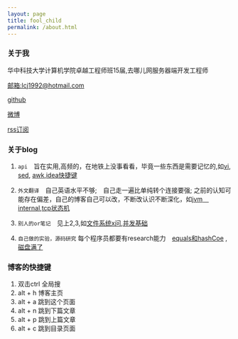 ```yaml
---
layout: page
title: fool_child
permalink: /about.html
---
```


### 关于我

华中科技大学计算机学院卓越工程师班15届,去哪儿网服务器端开发工程师

<a href="mailto:lcj1992@hotmail.com">邮箱:lcj1992@hotmail.com</a>

[github](http://github.com/lcj1992/)

[微博](http://weibo.com/u/1825339361)

[rss订阅](http://foolchild.cn/feed.xml)

### 关于blog

1. `api`　旨在实用,高频的，在地铁上没事看看，毕竟一些东西是需要记忆的,如[vi](/2015/12/27/vi), [sed](/2015/12/26/sed), [awk](/2015/12/25/awk),[idea快捷键](2015/11/25/ideaShortCut)

2. `外文翻译`　自己英语水平不够;　自己走一遍比单纯转个连接要强; 之前的认知可能存在偏差，自己的博客自己可以改，不断改认识不断深化，如[jvm　internal](/2015/09/03/jvm_internal),[tcp状态机](/2015/12/25/tcpFSM)

3.  `别人的or笔记`　见上2,3,如[文件系统x问](/2016/01/07/fileSysQA),[并发基础](/2015/11/25/concurrent)

4.  `自己做的实验，源码研究` 每个程序员都要有research能力　[equals和hashCoe](/2016/03/10/equals_hashcode) ,[磁盘满了](/2015/12/17/diskFull)　

### 博客的快捷键

1.  双击ctrl 全局搜
2.  alt + h 博客主页
3.  alt + a 跳到这个页面
4.  alt + n 跳到下篇文章
5.  alt + p 跳到上篇文章
6.  alt + c 跳到目录页面